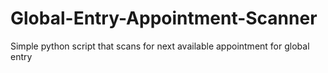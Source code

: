 # Global-Entry-Appointment-Scanner
Simple python script that scans for next available appointment for global entry
